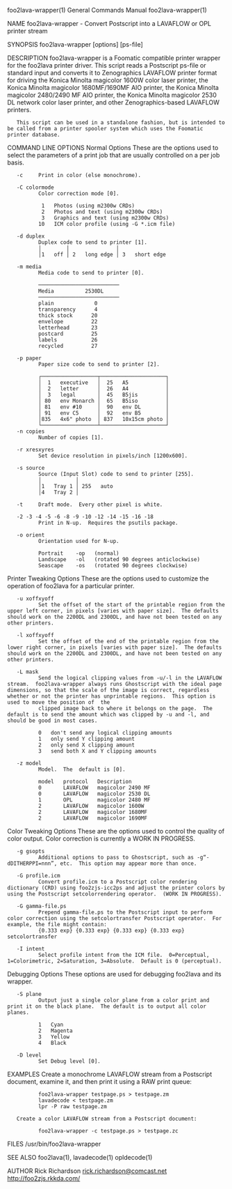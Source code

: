 foo2lava-wrapper(1)                                                                                                                             General Commands Manual                                                                                                                             foo2lava-wrapper(1)

NAME
       foo2lava-wrapper - Convert Postscript into a LAVAFLOW or OPL printer stream

SYNOPSIS
       foo2lava-wrapper [options] [ps-file]

DESCRIPTION
       foo2lava-wrapper  is  a  Foomatic compatible printer wrapper for the foo2lava printer driver.  This script reads a Postscript ps-file or standard input and converts it to Zenographics LAVAFLOW printer format for driving the Konica Minolta magicolor 1600W color laser printer, the Konica Minolta magicolor
       1680MF/1690MF AIO printer, the Konica Minolta magicolor 2480/2490 MF AIO printer, the Konica Minolta magicolor 2530 DL network color laser printer, and other Zenographics-based LAVAFLOW printers.

       This script can be used in a standalone fashion, but is intended to be called from a printer spooler system which uses the Foomatic printer database.

COMMAND LINE OPTIONS
   Normal Options
       These are the options used to select the parameters of a print job that are usually controlled on a per job basis.

       -c     Print in color (else monochrome).

       -C colormode
              Color correction mode [0].

               1   Photos (using m2300w CRDs)
               2   Photos and text (using m2300w CRDs)
               3   Graphics and text (using m2300w CRDs)
              10   ICM color profile (using -G *.icm file)

       -d duplex
              Duplex code to send to printer [1].
              │        │               │
              │1   off │ 2   long edge │ 3   short edge

       -m media
              Media code to send to printer [0].

              ──────────────────────────
              Media          2530DL
              ──────────────────────────
              plain             0
              transparency      4
              thick stock      20
              envelope         22
              letterhead       23
              postcard         25
              labels           26
              recycled         27

       -p paper
              Paper size code to send to printer [2].

              ┌──────────────────┬─────────────────────┐
              │  1   executive   │  25   A5            │
              │  2   letter      │  26   A4            │
              │  3   legal       │  45   B5jis         │
              │ 80   env Monarch │  65   B5iso         │
              │ 81   env #10     │  90   env DL        │
              │ 91   env C5      │  92   env B5        │
              │835   4x6" photo  │ 837   10x15cm photo │
              └──────────────────┴─────────────────────┘
       -n copies
              Number of copies [1].

       -r xresxyres
              Set device resolution in pixels/inch [1200x600].

       -s source
              Source (Input Slot) code to send to printer [255].
              │           │
              │1   Tray 1 │ 255   auto
              │4   Tray 2 │

       -t     Draft mode.  Every other pixel is white.

       -2 -3 -4 -5 -6 -8 -9 -10 -12 -14 -15 -16 -18
              Print in N-up.  Requires the psutils package.

       -o orient
              Orientation used for N-up.

              Portrait    -op   (normal)
              Landscape   -ol   (rotated 90 degrees anticlockwise)
              Seascape    -os   (rotated 90 degrees clockwise)

   Printer Tweaking Options
       These are the options used to customize the operation of foo2lava for a particular printer.

       -u xoffxyoff
              Set the offset of the start of the printable region from the upper left corner, in pixels [varies with paper size].  The defaults should work on the 2200DL and 2300DL, and have not been tested on any other printers.

       -l xoffxyoff
              Set the offset of the end of the printable region from the lower right corner, in pixels [varies with paper size].  The defaults should work on the 2200DL and 2300DL, and have not been tested on any other printers.

       -L mask
              Send the logical clipping values from -u/-l in the LAVAFLOW stream.  foo2lava-wrapper always runs Ghostscript with the ideal page dimensions, so that the scale of the image is correct, regardless whether or not the printer has unprintable regions.  This option is used to move the position of  the
              clipped image back to where it belongs on the page.  The default is to send the amount which was clipped by -u and -l, and should be good in most cases.

              0   don't send any logical clipping amounts
              1   only send Y clipping amount
              2   only send X clipping amount
              3   send both X and Y clipping amounts

       -z model
              Model.  The  default is [0].

              model   protocol   Description
              0       LAVAFLOW   magicolor 2490 MF
              0       LAVAFLOW   magicolor 2530 DL
              1       OPL        magicolor 2480 MF
              2       LAVAFLOW   magicolor 1600W
              2       LAVAFLOW   magicolor 1680MF
              2       LAVAFLOW   magicolor 1690MF

   Color Tweaking Options
       These are the options used to control the quality of color output.  Color correction is currently a WORK IN PROGRESS.

       -g gsopts
              Additional options to pass to Ghostscript, such as -g“-dDITHERPPI=nnn”, etc.  This option may appear more than once.

       -G profile.icm
              Convert profile.icm to a Postscript color rendering dictionary (CRD) using foo2zjs-icc2ps and adjust the printer colors by using the Postscript setcolorrendering operator.  (WORK IN PROGRESS).

       -G gamma-file.ps
              Prepend gamma-file.ps to the Postscript input to perform color correction using the setcolortransfer Postscript operator.  For example, the file might contain:
              {0.333 exp} {0.333 exp} {0.333 exp} {0.333 exp} setcolortransfer

       -I intent
              Select profile intent from the ICM file.  0=Perceptual, 1=Colorimetric, 2=Saturation, 3=Absolute.  Default is 0 (perceptual).

   Debugging Options
       These options are used for debugging foo2lava and its wrapper.

       -S plane
              Output just a single color plane from a color print and print it on the black plane.  The default is to output all color planes.

              1   Cyan
              2   Magenta
              3   Yellow
              4   Black

       -D level
              Set Debug level [0].

EXAMPLES
       Create a monochrome LAVAFLOW stream from a Postscript document, examine it, and then print it using a RAW print queue:

              foo2lava-wrapper testpage.ps > testpage.zm
              lavadecode < testpage.zm
              lpr -P raw testpage.zm

       Create a color LAVAFLOW stream from a Postscript document:

              foo2lava-wrapper -c testpage.ps > testpage.zc

FILES
       /usr/bin/foo2lava-wrapper

SEE ALSO
       foo2lava(1), lavadecode(1) opldecode(1)

AUTHOR
       Rick Richardson <rick.richardson@comcast.net>
       http://foo2zjs.rkkda.com/

